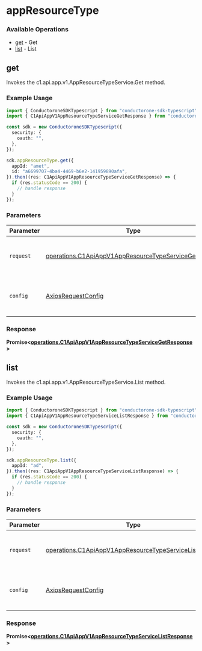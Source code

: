 # appResourceType

### Available Operations

* [get](#get) - Get
* [list](#list) - List

## get

Invokes the c1.api.app.v1.AppResourceTypeService.Get method.

### Example Usage

```typescript
import { ConductoroneSDKTypescript } from "conductorone-sdk-typescript";
import { C1ApiAppV1AppResourceTypeServiceGetResponse } from "conductorone-sdk-typescript/dist/sdk/models/operations";

const sdk = new ConductoroneSDKTypescript({
  security: {
    oauth: "",
  },
});

sdk.appResourceType.get({
  appId: "amet",
  id: "a6699707-4ba4-4469-b6e2-141959890afa",
}).then((res: C1ApiAppV1AppResourceTypeServiceGetResponse) => {
  if (res.statusCode == 200) {
    // handle response
  }
});
```

### Parameters

| Parameter                                                                                                                      | Type                                                                                                                           | Required                                                                                                                       | Description                                                                                                                    |
| ------------------------------------------------------------------------------------------------------------------------------ | ------------------------------------------------------------------------------------------------------------------------------ | ------------------------------------------------------------------------------------------------------------------------------ | ------------------------------------------------------------------------------------------------------------------------------ |
| `request`                                                                                                                      | [operations.C1ApiAppV1AppResourceTypeServiceGetRequest](../../models/operations/c1apiappv1appresourcetypeservicegetrequest.md) | :heavy_check_mark:                                                                                                             | The request object to use for the request.                                                                                     |
| `config`                                                                                                                       | [AxiosRequestConfig](https://axios-http.com/docs/req_config)                                                                   | :heavy_minus_sign:                                                                                                             | Available config options for making requests.                                                                                  |


### Response

**Promise<[operations.C1ApiAppV1AppResourceTypeServiceGetResponse](../../models/operations/c1apiappv1appresourcetypeservicegetresponse.md)>**


## list

Invokes the c1.api.app.v1.AppResourceTypeService.List method.

### Example Usage

```typescript
import { ConductoroneSDKTypescript } from "conductorone-sdk-typescript";
import { C1ApiAppV1AppResourceTypeServiceListResponse } from "conductorone-sdk-typescript/dist/sdk/models/operations";

const sdk = new ConductoroneSDKTypescript({
  security: {
    oauth: "",
  },
});

sdk.appResourceType.list({
  appId: "ad",
}).then((res: C1ApiAppV1AppResourceTypeServiceListResponse) => {
  if (res.statusCode == 200) {
    // handle response
  }
});
```

### Parameters

| Parameter                                                                                                                        | Type                                                                                                                             | Required                                                                                                                         | Description                                                                                                                      |
| -------------------------------------------------------------------------------------------------------------------------------- | -------------------------------------------------------------------------------------------------------------------------------- | -------------------------------------------------------------------------------------------------------------------------------- | -------------------------------------------------------------------------------------------------------------------------------- |
| `request`                                                                                                                        | [operations.C1ApiAppV1AppResourceTypeServiceListRequest](../../models/operations/c1apiappv1appresourcetypeservicelistrequest.md) | :heavy_check_mark:                                                                                                               | The request object to use for the request.                                                                                       |
| `config`                                                                                                                         | [AxiosRequestConfig](https://axios-http.com/docs/req_config)                                                                     | :heavy_minus_sign:                                                                                                               | Available config options for making requests.                                                                                    |


### Response

**Promise<[operations.C1ApiAppV1AppResourceTypeServiceListResponse](../../models/operations/c1apiappv1appresourcetypeservicelistresponse.md)>**

